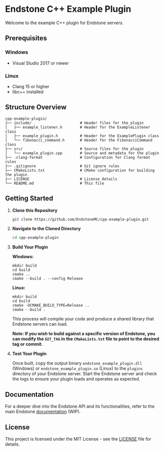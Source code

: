 # Endstone C++ Example Plugin

Welcome to the example C++ plugin for Endstone servers.

## Prerequisites

### Windows

- Visual Studio 2017 or newer

### Linux

- Clang 15 or higher
- libc++ installed

## Structure Overview

```
cpp-example-plugin/
├── include/                      # Header files for the plugin
│   ├── example_listener.h        # Header for the ExampleListener class
│   ├── example_plugin.h          # Header for the ExamplePlugin class
│   └── fibonacci_command.h       # Header for the FibonacciCommand class
├── src/                          # Source files for the plugin
│   └── example_plugin.cpp        # Source and metadata for the plugin
├── .clang-format                 # Configuration for Clang format rules
├── .gitignore                    # Git ignore rules
├── CMakeLists.txt                # CMake configuration for building the plugin
├── LICENSE                       # License details
└── README.md                     # This file
```

## Getting Started

1. **Clone this Repository**

   ```bash
   git clone https://github.com/EndstoneMC/cpp-example-plugin.git
   ```

2. **Navigate to the Cloned Directory**

   ```bash
   cd cpp-example-plugin
   ```

3. **Build Your Plugin**

   **Windows:**
   ```shell
   mkdir build
   cd build
   cmake ..
   cmake --build . --config Release
   ```

   **Linux:**
   ```shell
   mkdir build
   cd build
   cmake -DCMAKE_BUILD_TYPE=Release ..
   cmake --build .
   ```

   This process will compile your code and produce a shared library that Endstone servers can load.

   **Note: If you wish to build against a specific version of Endstone, you can modify the `GIT_TAG` in
   the `CMakeLists.txt` file to point to the desired tag or commit.**

4. **Test Your Plugin**

   Once built, copy the output binary `endstone_example_plugin.dll` (Windows) or `endstone_example_plugin.so` (Linux) to
   the `plugins` directory of your Endstone server. Start the Endstone server and check the logs to ensure your plugin
   loads and operates as expected.

## Documentation

For a deeper dive into the Endstone API and its functionalities, refer to the main
Endstone [documentation](https://endstone.readthedocs.io) (WIP).

## License

This project is licensed under the MIT License - see the [LICENSE](LICENSE) file for details.